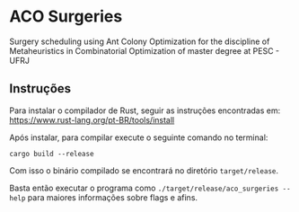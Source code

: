 # ACO Surgeries

Surgery scheduling using Ant Colony Optimization for the discipline of Metaheuristics in Combinatorial Optimization of master degree at PESC - UFRJ

## Instruções

Para instalar o compilador de Rust, seguir as instruções encontradas em:
https://www.rust-lang.org/pt-BR/tools/install

Após instalar, para compilar execute o seguinte comando no terminal:

`cargo build --release`

Com isso o binário compilado se encontrará no diretório `target/release`.

Basta então executar o programa como `./target/release/aco_surgeries --help` para maiores informações sobre flags e afins.